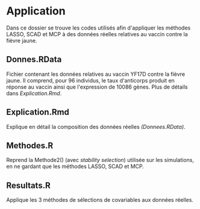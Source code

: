 
# Application

Dans ce dossier se trouve les codes utilisés afin d'appliquer les méthodes LASSO, SCAD et MCP à des données réelles relatives au vaccin contre la fièvre jaune. 

## Donnes.RData

Fichier contenant les données relatives au vaccin YF17D contre la fièvre jaune. Il comprend, pour 96 individus, le taux d'anticorps produit en réponse au vaccin ainsi que l'expression de 10086 gènes. Plus de détails dans *Explication.Rmd*.

## Explication.Rmd

Explique en détail la composition des données réelles *(Donnees.RData)*. 

## Methodes.R

Reprend la Methode2() (avec *stability selection*) utilisée sur les simulations, en ne gardant que les méthodes LASSO, SCAD et MCP. 

## Resultats.R

Applique les 3 méthodes de sélections de covariables aux données réelles.